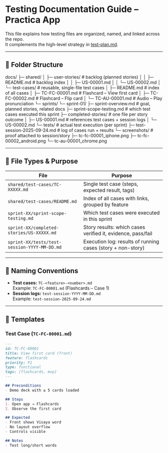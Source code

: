 # Testing Documentation Guide – Practica App

This file explains how testing files are organized, named, and linked across the repo.  
It complements the high-level strategy in [test-plan.md](./test-plan.md).

---

## 📂 Folder Structure

docs/
├─ shared/
│  ├─ user-stories/                  # backlog (planned stories)
│  │   ├─ README.md                  # backlog index
│  │   ├─ US-00001.md
│  │   └─ US-00002.md
│  └─ test-cases/                    # reusable, single-file test cases
│      ├─ README.md                  # index of all cases
│      ├─ TC-FC-00001.md              # Flashcard – View first card
│      ├─ TC-FC-00002.md              # Flashcard – Flip card
│      └─ TC-AU-00001.md              # Audio – Play pronunciation
└─ sprints/
   └─ sprint-01/
      ├─ sprint-overview.md          # goal, planned stories, related docs
      ├─ sprint-scope-testing.md     # which test cases executed this sprint
      ├─ completed-stories/          # one file per story outcome
      │   ├─ US-00001.md              # references test cases + session logs
      │   └─ US-00002.md
      └─ tests/                      # actual test execution (per sprint)
         ├─ test-session-2025-09-24.md   # log of cases run + results
         └─ screenshots/                 # proof attached to session/story
            ├─ tc-fc-00001_iphone.png
            ├─ tc-fc-00002_android.png
            └─ tc-au-00001_chrome.png

---

## 🧾 File Types & Purpose

| File | Purpose |
|------|---------|
| `shared/test-cases/TC-XXXXX.md` | Single test case (steps, expected result, tags) |
| `shared/test-cases/README.md` | Index of all cases with links, grouped by feature |
| `sprint-XX/sprint-scope-testing.md` | Which test cases were executed in this sprint |
| `sprint-XX/completed-stories/US-XXXXX.md` | Story results: which cases verified it, evidence, pass/fail |
| `sprint-XX/tests/test-session-YYYY-MM-DD.md` | Execution log: results of running cases (story + non-story) |

---

## 🔖 Naming Conventions
- **Test cases:** `TC-<feature>-<number>.md`  
  Example: `TC-FC-00001.md` (Flashcards – Case 1)  
- **Session logs:** `test-session-YYYY-MM-DD.md`  
  Example: `test-session-2025-09-24.md`  

---

## 🧪 Templates

### Test Case (`TC-FC-00001.md`)
```markdown
---
id: TC-FC-00001
title: View first card (front)
feature: flashcards
priority: P1
type: functional
tags: [flashcards, mvp]
---

## Preconditions
- Demo deck with ≥ 5 cards loaded

## Steps
1. Open app → Flashcards
2. Observe the first card

## Expected
- Front shows Visaya word
- No layout overflow
- Controls visible

## Notes
- Test long/short words
